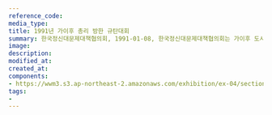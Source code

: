 ```yaml
---
reference_code:
media_type:
title: 1991년 가이후 총리 방한 규탄대회
summary: 한국정신대문제대책협의회, 1991-01-08, 한국정신대문제대책협의회는 가이후 도시키 일본 총리 방한에 반대하는 규탄대회를 열고, 일본군'위안부' 문제에 대한 사실인정과 공식사죄를 촉구하며 파고다공원에서 종로1가까지 행진했다. 
image:
description:
modified_at:
created_at:
components:
- https://wwm3.s3.ap-northeast-2.amazonaws.com/exhibition/ex-04/section-01-right/12_파고다+공원+앞에서+수요시위.JPG
tags:
-
---
```

